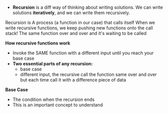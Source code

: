 - **Recursion** is a diff way of thinking about writing solutions. We can write solutions **iteratively**, and we can write them recursively.


Recursion is A process (a function in our case) that calls itself
When we write recursive functions, we keep pushing new functions onto the call stack! The same function over and over and it's waiting to be called

**How recursive functions work**

- Invoke the SAME function with a different input until you reach your base case
- **Two essential parts of any recursion:**
    - base case
    - different input, the recursive call the function same over and over but each time call it with a difference piece of data

**Base Case**

- The condition when the recursion ends
- This is an important concept to understand